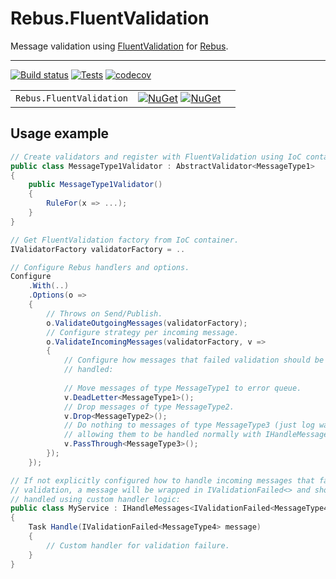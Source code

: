 # Rebus.FluentValidation

Message validation using [FluentValidation](https://fluentvalidation.net/) for [Rebus](https://github.com/rebus-org/Rebus).

---

[![Build status](https://ci.appveyor.com/api/projects/status/ucj1da4jgoi0xjd4/branch/master?svg=true)](https://ci.appveyor.com/project/skwasjer/rebus-fluentvalidation)
[![Tests](https://img.shields.io/appveyor/tests/skwasjer/rebus-fluentvalidation/master.svg)](https://ci.appveyor.com/project/skwasjer/rebus-fluentvalidation/build/tests)
[![codecov](https://codecov.io/gh/skwasjer/Rebus.FluentValidation/branch/master/graph/badge.svg)](https://codecov.io/gh/skwasjer/Rebus.FluentValidation)

| | | |
|---|---|---|
| `Rebus.FluentValidation` | [![NuGet](https://img.shields.io/nuget/v/Rebus.FluentValidation.svg)](https://www.nuget.org/packages/Rebus.FluentValidation/) [![NuGet](https://img.shields.io/nuget/dt/Rebus.FluentValidation.svg)](https://www.nuget.org/packages/Rebus.FluentValidation/) | |

## Usage example ###

```csharp
// Create validators and register with FluentValidation using IoC container of choice.
public class MessageType1Validator : AbstractValidator<MessageType1>
{
    public MessageType1Validator()
    {
        RuleFor(x => ...);
    }
}

// Get FluentValidation factory from IoC container.
IValidatorFactory validatorFactory = .. 

// Configure Rebus handlers and options.
Configure
    .With(..)
    .Options(o =>
    {
        // Throws on Send/Publish.
        o.ValidateOutgoingMessages(validatorFactory);
        // Configure strategy per incoming message.
        o.ValidateIncomingMessages(validatorFactory, v =>
        {
            // Configure how messages that failed validation should be 
            // handled:
            
            // Move messages of type MessageType1 to error queue.
            v.DeadLetter<MessageType1>();
            // Drop messages of type MessageType2.
            v.Drop<MessageType2>();
            // Do nothing to messages of type MessageType3 (just log warn)
            // allowing them to be handled normally with IHandleMessages<MessageType3>
            v.PassThrough<MessageType3>();
        });
    });

// If not explicitly configured how to handle incoming messages that failed
// validation, a message will be wrapped in IValidationFailed<> and should be 
// handled using custom handler logic:
public class MyService : IHandleMessages<IValidationFailed<MessageType4>>
{
    Task Handle(IValidationFailed<MessageType4> message)
    {
        // Custom handler for validation failure.
    }
}
```

